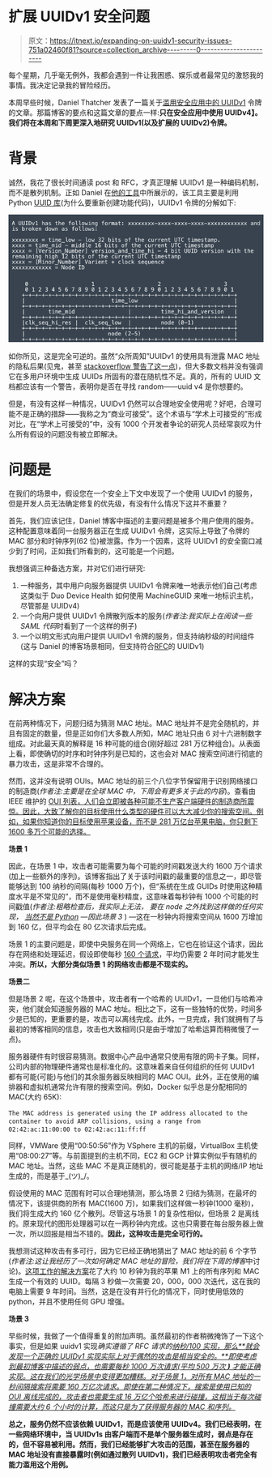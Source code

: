 # 扩展 UUIDv1 安全问题

> 原文：<https://itnext.io/expanding-on-uuidv1-security-issues-751a02460f81?source=collection_archive---------0----------------------->

每个星期，几乎毫无例外，我都会遇到一件让我困惑、娱乐或者最常见的激怒我的事情。我决定记录我的冒险经历。

本周早些时候，Daniel Thatcher 发表了一篇关于[滥用安全应用中的 UUIDv1](https://www.intruder.io/research/in-guid-we-trust) 令牌的文章。那篇博客的要点和这篇文章的要点一样:**只在安全应用中使用 UUIDv4】。我们将在本周和下周更深入地研究 UUIDv1(以及扩展的 UUIDv2)令牌。**

# 背景

诚然，我花了很长时间通读 post 和 RFC，才真正理解 UUIDv1 是一种编码机制，而不是散列机制。正如 Daniel 在[他的工具](https://github.com/intruder-io/guidtool)中所展示的，该工具主要是利用 Python [UUID 库](https://github.com/python/cpython/blob/main/Lib/uuid.py)(为什么要重新创建功能代码)，UUIDv1 令牌的分解如下:

![](img/fe12108334a3f77a932b22d674425e40.png)

如你所见，这是完全可逆的。虽然“众所周知”UUIDv1 的使用具有泄露 MAC 地址的隐私后果(见鬼，甚至 [stackoverflow 警告了这一点](https://stackoverflow.com/questions/534839/how-to-create-a-guid-uuid-in-python))，但大多数文档并没有强调它在多用户环境中生成 UUIDs 所固有的潜在随机性不足。真的，所有的 UUID 文档都应该有一个警告，表明你是否在寻找 random——uuid v4 是你想要的。

但是，有没有这样一种情况，UUIDv1 仍然可以合理地安全使用呢？好吧，合理可能不是正确的措辞——我称之为“商业可接受”。这个术语与“学术上可接受的”形成对比，在“学术上可接受的”中，没有 1000 个开发者争论的研究人员经常哀叹为什么所有假设的问题没有被立即解决。

# 问题是

在我们的场景中，假设您在一个安全上下文中发现了一个使用 UUIDv1 的服务，但是开发人员无法确定修复的优先级，有没有什么情况下这并不重要？

首先，我们应该记住，Daniel 博客中描述的主要问题是被多个用户使用的服务。这种配置意味着同一台服务器正在生成 UUIDv1 令牌，这实际上导致了令牌的 MAC 部分和时钟序列(62 位)被泄露。作为一个因素，这将 UUIDv1 的安全窗口减少到了时间，正如我们所看到的，这可能是一个问题。

我想强调三种备选方案，并对它们进行研究:

1.  一种服务，其中用户向服务器提供 UUIDv1 令牌来唯一地表示他们自己(考虑这类似于 Duo Device Health 如何使用 MachineGUID 来唯一地标识主机，尽管那是 UUIDv4)
2.  一个向用户提供 UUIDv1 令牌散列版本的服务(*作者注:我实际上在阅读一些 SAML 代码*时看到了一个这样的例子)
3.  一个以明文形式向用户提供 UUIDv1 令牌的服务，但支持纳秒级的时间组件(这与 Daniel 的博客场景相同，但支持符合[RFC](https://datatracker.ietf.org/doc/html/rfc4122)的 UUIDv1)

这样的实现“安全”吗？

# 解决方案

在前两种情况下，问题归结为猜测 MAC 地址。MAC 地址并不是完全随机的，并且有固定的数量，但是正如你们大多数人所知，MAC 地址只由 6 对十六进制数字组成。对此最天真的解释是 16 种可能的组合(刚好超过 281 万亿种组合)。从表面上看，即使确切的时序和时钟序列是已知的，这也会对 MAC 搜索空间进行彻底的暴力攻击，这是非常不合理的。

然而，这并没有说明 OUIs。MAC 地址的前三个八位字节保留用于识别网络接口的制造商(*作者注:主要是在全球 MAC 中，下周会有更多关于此的内容*)。查看由 IEEE 维护的 [OUI 列表，人们会立即被各种可能不生产客户端硬件的制造商所震惊。因此，大致了解你的目标使用什么类型的硬件可以大大减少你的搜索空间。例如，如果你知道你的目标使用苹果设备，而不是 281 万亿台苹果电脑，你只剩下 1600 多万个可能的选择。](https://standards-oui.ieee.org/)

**场景 1**

因此，在场景 1 中，攻击者可能需要为每个可能的时间戳发送大约 1600 万个请求(加上一些额外的序列)。该博客指出了关于该时间戳的最重要的信息之一，即尽管能够达到 100 纳秒的间隔(每秒 1000 万个)，但“系统在生成 GUIDs 时使用这种精度水平是不常见的”，而不是使用毫秒精度，这意味着每秒钟有 1000 个可能的时间戳值(*作者注:粗略检查后，我实际上无法， 要在 node 之外找到这样做的任何实现，* [*当然不是 Python*](https://github.com/python/cpython/pull/11189) *—因此场景 3* ) —这在一秒钟内将搜索空间从 1600 万增加到 160 亿，但平均会在 80 亿次请求后完成。

场景 1 的主要问题是，即使中央服务在同一个网络上，它也在验证这个请求，因此存在网络和处理延迟，假设即使每秒 [160 个请求](https://ubiq.co/tech-blog/increase-apache-requests-per-second/)，平均仍需要 2 年时间才能发生冲突。**所以，大部分类似场景 1 的网络攻击都是不现实的。**

**场景二**

但是场景 2 呢，在这个场景中，攻击者有一个哈希的 UUIDv1，一旦他们与哈希冲突，他们就会知道服务器的 MAC 地址。相比之下，这有一些独特的优势，时间多少是已知的，更重要的是，攻击可以离线完成。此外，一旦完成，我们就拥有了与最初的博客相同的信息，攻击也大致相同(只是由于增加了哈希运算而稍微慢了一点)。

服务器硬件有时很容易猜测。数据中心产品中通常只使用有限的网卡子集。同样，公司内部的物理硬件通常也是标准化的。这意味着来自任何组织的任何 UUIDv1 都有可能(可能)与他们的其余服务器反映相同的 MAC OUI。此外，正在使用的编排器和虚拟机通常允许有限的搜索空间。例如，Docker 似乎总是分配相同的 MAC(大约 65K):

```
The MAC address is generated using the IP address allocated to the container to avoid ARP collisions, using a range from 02:42:ac:11:00:00 to 02:42:ac:11:ff:ff
```

同样，VMWare 使用“00:50:56”作为 VSphere 主机的前缀，VirtualBox 主机使用“08:00:27”等。与前面提到的主机不同，EC2 和 GCP 计算实例似乎有随机的 MAC 地址。当然，这些 MAC 不是真正随机的，很可能是基于主机的网络/IP 地址生成的，而是基于\_(ツ)_/。

假设使用的 MAC 范围有时可以合理地猜测，那么场景 2 归结为猜测，在最坏的情况下，该提供商的所有 MAC(1600 万)，如果我们这样做一秒钟(1000 毫秒)，我们将生成大约 160 亿个散列。尽管这与场景 1 的复杂性相似，但场景 2 是离线的。原来现代的图形处理器可以在一两秒钟内完成。这也只需要在每台服务器上做一次，所以回报是相当不错的。**因此，这种攻击是完全可行的。**

我想测试这种攻击有多可行，因为它已经正确地猜出了 MAC 地址的前 6 个字节(*作者注:这让我经历了一次如何确定 MAC 地址的冒险，我们将在下周的博客*中讨论)。[这项工作的解决方案](https://github.com/csanders-git/uuidv1-bruteforcing)花了大约 10 秒钟为我的苹果 M1 上的所有序列和 MAC 生成一个有效的 UUID。每隔 3 秒做一次需要 20，000，000 次迭代，这在我的电脑上需要 9 年时间。当然，这是在没有并行化的情况下，同时使用低效的 python，并且不使用任何 GPU 增强。

**场景 3**

早些时候，我做了一个值得重复的附加声明。虽然最初的作者稍微掩饰了一下这个事实，但是如果 uuidv1 实现*确实遵循了 RFC 请求的[纳秒/100 实现，那么**就会发现一个正确的 UUIDv1 实现实际上对于偶然的攻击是相当安全的。**即使考虑到最初博客中描述的弱点，也需要每秒 1000 万次请求(平均 500 万次 **)** 才能正确实现。这在我们的光学场景中变得更加糟糕。对于场景 1，对所有 MAC 地址的一秒间隔搜索将需要 160 万亿次请求。即使在第二种情况下，搜索是使用已知的 OUI 离线完成的，攻击者也需要生成 16 万亿个哈希来进行碰撞，这相当于每次碰撞需要大约 6 个小时的计算，而这只是为了获得服务器的 MAC 和序列。](https://datatracker.ietf.org/doc/html/rfc4122)*

**总之，服务仍然不应该依赖 UUIDv1，而是应该使用 UUIDv4。我们已经表明，在一些网络环境中，当 UUIDv1s 由客户端而不是单个服务器生成时，弱点是存在的，但不容易被利用。然而，我们已经能够扩大攻击的范围，甚至在服务器的 MAC 地址没有直接暴露时(例如通过散列 UUIDv1)，我们已经表明攻击者完全有能力滥用这个用例。**